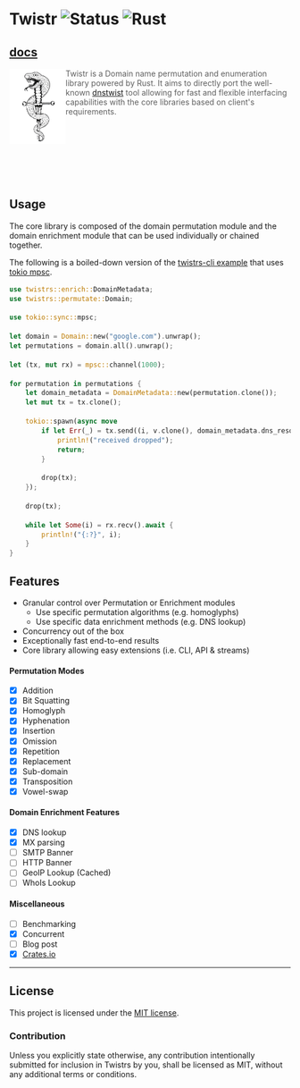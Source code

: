 # Twistr ![Status](https://img.shields.io/static/v1?label=Status&message=beta&color=orange) ![Rust](https://github.com/JuxhinDB/twistrs/workflows/Rust/badge.svg?branch=master)

## [docs](https://docs.rs/twistrs)

<img align="left" width="20%" height="20%" src="res/logo-x1024.png">

> Twistr is a Domain name permutation and enumeration library powered by Rust. It aims to directly port the well-known [dnstwist](https://github.com/elceef/dnstwist) tool allowing for fast and flexible interfacing capabilities with the core libraries based on client's requirements.

<br/><br/><br/><br/><br/><br/>

## Usage

The core library is composed of the domain permutation module and the domain enrichment module that can be used individually or chained together.

The following is a boiled-down version of the [twistrs-cli example](examples/twistrs-cli/src/main.rs) that uses [tokio mpsc](https://docs.rs/tokio/0.2.22/tokio/sync/mpsc/index.html).

```rust
use twistrs::enrich::DomainMetadata;
use twistrs::permutate::Domain;

use tokio::sync::mpsc;

let domain = Domain::new("google.com").unwrap();
let permutations = domain.all().unwrap();

let (tx, mut rx) = mpsc::channel(1000);

for permutation in permutations {
    let domain_metadata = DomainMetadata::new(permutation.clone());
    let mut tx = tx.clone();

    tokio::spawn(async move
        if let Err(_) = tx.send((i, v.clone(), domain_metadata.dns_resolvable().await)).await {
            println!("received dropped");
            return;
        }

        drop(tx);
    });

    drop(tx);

    while let Some(i) = rx.recv().await {
        println!("{:?}", i);
    }
}
```

## Features

- Granular control over Permutation or Enrichment modules
  + Use specific permutation algorithms (e.g. homoglyphs)
  + Use specific data enrichment methods (e.g. DNS lookup)
- Concurrency out of the box
- Exceptionally fast end-to-end results
- Core library allowing easy extensions (i.e. CLI, API & streams)

#### Permutation Modes

- [x] Addition
- [x] Bit Squatting
- [x] Homoglyph
- [x] Hyphenation
- [x] Insertion
- [x] Omission
- [x] Repetition
- [x] Replacement
- [x] Sub-domain
- [x] Transposition
- [x] Vowel-swap

#### Domain Enrichment Features

- [x] DNS lookup
- [x] MX parsing
- [ ] SMTP Banner
- [ ] HTTP Banner
- [ ] GeoIP Lookup (Cached)
- [ ] WhoIs Lookup

#### Miscellaneous

- [ ] Benchmarking
- [x] Concurrent
- [ ] Blog post
- [x] [Crates.io](https://crates.io/crates/twistrs)

---

## License

This project is licensed under the [MIT license](LICENSE).

### Contribution

Unless you explicitly state otherwise, any contribution intentionally submitted
for inclusion in Twistrs by you, shall be licensed as MIT, without any additional
terms or conditions.
